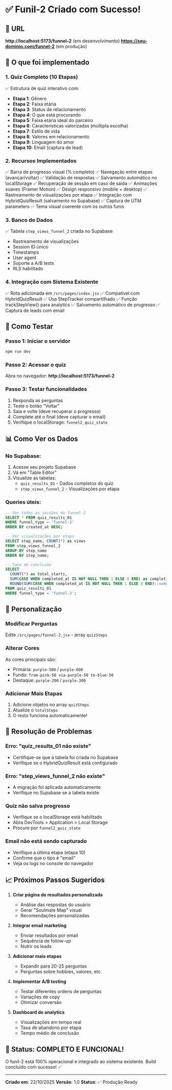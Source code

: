 # ✅ Funil-2 Criado com Sucesso!

## 📍 URL
**http://localhost:5173/funnel-2** (em desenvolvimento)
**https://seu-dominio.com/funnel-2** (em produção)

## 🎯 O que foi implementado

### 1. Quiz Completo (10 Etapas)
✅ Estrutura de quiz interativo com:
- **Etapa 1**: Gênero
- **Etapa 2**: Faixa etária
- **Etapa 3**: Status de relacionamento
- **Etapa 4**: O que está procurando
- **Etapa 5**: Faixa etária ideal do parceiro
- **Etapa 6**: Características valorizadas (múltipla escolha)
- **Etapa 7**: Estilo de vida
- **Etapa 8**: Valores em relacionamento
- **Etapa 9**: Linguagem do amor
- **Etapa 10**: Email (captura de lead)

### 2. Recursos Implementados
✅ Barra de progresso visual (% completo)
✅ Navegação entre etapas (avançar/voltar)
✅ Validação de respostas
✅ Salvamento automático no localStorage
✅ Recuperação de sessão em caso de saída
✅ Animações suaves (Framer Motion)
✅ Design responsivo (mobile + desktop)
✅ Rastreamento de visualizações por etapa
✅ Integração com HybridQuizResult (salvamento no Supabase)
✅ Captura de UTM parameters
✅ Tema visual coerente com os outros funis

### 3. Banco de Dados
✅ Tabela `step_views_funnel_2` criada no Supabase
- Rastreamento de visualizações
- Session ID único
- Timestamps
- User agent
- Suporte a A/B tests
- RLS habilitado

### 4. Integração com Sistema Existente
✅ Rota adicionada em `/src/pages/index.jsx`
✅ Compatível com HybridQuizResult
✅ Usa StepTracker compartilhado
✅ Função trackStepView() para analytics
✅ Salvamento automático de progresso
✅ Captura de leads com email

## 🚀 Como Testar

### Passo 1: Iniciar o servidor
```bash
npm run dev
```

### Passo 2: Acessar o quiz
Abra no navegador: **http://localhost:5173/funnel-2**

### Passo 3: Testar funcionalidades
1. Responda as perguntas
2. Teste o botão "Voltar"
3. Saia e volte (deve recuperar o progresso)
4. Complete até o final (deve capturar o email)
5. Verifique o localStorage: `funnel2_quiz_state`

## 📊 Como Ver os Dados

### No Supabase:
1. Acesse seu projeto Supabase
2. Vá em "Table Editor"
3. Visualize as tabelas:
   - `quiz_results_01` - Dados completos do quiz
   - `step_views_funnel_2` - Visualizações por etapa

### Queries úteis:
```sql
-- Ver todas as sessões do funnel-2
SELECT * FROM quiz_results_01
WHERE funnel_type = 'funnel-2'
ORDER BY created_at DESC;

-- Ver visualizações por etapa
SELECT step_name, COUNT(*) as views
FROM step_views_funnel_2
GROUP BY step_name
ORDER BY step_name;

-- Taxa de conclusão
SELECT
  COUNT(*) as total_starts,
  SUM(CASE WHEN completed_at IS NOT NULL THEN 1 ELSE 0 END) as completions,
  ROUND(SUM(CASE WHEN completed_at IS NOT NULL THEN 1 ELSE 0 END)::numeric / COUNT(*) * 100, 2) as conversion_rate
FROM quiz_results_01
WHERE funnel_type = 'funnel-2';
```

## 🎨 Personalização

### Modificar Perguntas
Edite `/src/pages/funnel-2.jsx` - array `quizSteps`

### Alterar Cores
As cores principais são:
- Primária: `purple-500` / `purple-600`
- Fundo: `from-pink-50 via-purple-50 to-blue-50`
- Destaque: `purple-200` / `purple-300`

### Adicionar Mais Etapas
1. Adicione objetos no array `quizSteps`
2. Atualize o `totalSteps`
3. O resto funciona automaticamente!

## 🐛 Resolução de Problemas

### Erro: "quiz_results_01 não existe"
- Certifique-se que a tabela foi criada no Supabase
- Verifique se o HybridQuizResult está configurado

### Erro: "step_views_funnel_2 não existe"
- A migração foi aplicada automaticamente
- Verifique no Supabase se a tabela existe

### Quiz não salva progresso
- Verifique se o localStorage está habilitado
- Abra DevTools > Application > Local Storage
- Procure por `funnel2_quiz_state`

### Email não está sendo capturado
- Verifique a última etapa (etapa 10)
- Confirme que o tipo é "email"
- Veja os logs no console do navegador

## 📈 Próximos Passos Sugeridos

1. **Criar página de resultados personalizada**
   - Análise das respostas do usuário
   - Gerar "Soulmate Map" visual
   - Recomendações personalizadas

2. **Integrar email marketing**
   - Enviar resultados por email
   - Sequência de follow-up
   - Nutrir os leads

3. **Adicionar mais etapas**
   - Expandir para 20-25 perguntas
   - Perguntas sobre hobbies, valores, etc.

4. **Implementar A/B testing**
   - Testar diferentes ordens de perguntas
   - Variações de copy
   - Otimizar conversão

5. **Dashboard de analytics**
   - Visualizações em tempo real
   - Taxa de abandono por etapa
   - Tempo médio de conclusão

## 🎉 Status: COMPLETO E FUNCIONAL!

O funil-2 está 100% operacional e integrado ao sistema existente.
Build concluído com sucesso! ✅

---

**Criado em**: 22/10/2025
**Versão**: 1.0
**Status**: ✅ Produção Ready
